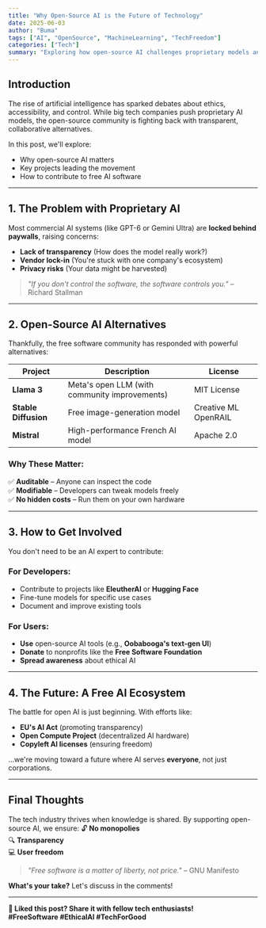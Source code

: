 ```yaml
---
title: "Why Open-Source AI is the Future of Technology"
date: 2025-06-03
author: "Buma"
tags: ["AI", "OpenSource", "MachineLearning", "TechFreedom"]
categories: ["Tech"]
summary: "Exploring how open-source AI challenges proprietary models and why it matters for the future of tech."
---
```


## Introduction
The rise of artificial intelligence has sparked debates about ethics, accessibility, and control. While big tech companies push proprietary AI models, the open-source community is fighting back with transparent, collaborative alternatives.

In this post, we'll explore:
- Why open-source AI matters
- Key projects leading the movement
- How to contribute to free AI software

---

## 1. The Problem with Proprietary AI
Most commercial AI systems (like GPT-6 or Gemini Ultra) are **locked behind paywalls**, raising concerns:
- **Lack of transparency** (How does the model really work?)
- **Vendor lock-in** (You're stuck with one company's ecosystem)
- **Privacy risks** (Your data might be harvested)

> *"If you don't control the software, the software controls you."* – Richard Stallman

---

## 2. Open-Source AI Alternatives
Thankfully, the free software community has responded with powerful alternatives:

| Project          | Description                              | License          |
|------------------|------------------------------------------|------------------|
| **Llama 3**      | Meta's open LLM (with community improvements) | MIT License      |
| **Stable Diffusion** | Free image-generation model          | Creative ML OpenRAIL |
| **Mistral**      | High-performance French AI model       | Apache 2.0       |

### Why These Matter:
✅ **Auditable** – Anyone can inspect the code  
✅ **Modifiable** – Developers can tweak models freely  
✅ **No hidden costs** – Run them on your own hardware  

---

## 3. How to Get Involved
You don't need to be an AI expert to contribute:

### For Developers:
- Contribute to projects like **EleutherAI** or **Hugging Face**
- Fine-tune models for specific use cases
- Document and improve existing tools

### For Users:
- **Use** open-source AI tools (e.g., **Oobabooga's text-gen UI**)
- **Donate** to nonprofits like the **Free Software Foundation**
- **Spread awareness** about ethical AI

---

## 4. The Future: A Free AI Ecosystem
The battle for open AI is just beginning. With efforts like:
- **EU's AI Act** (promoting transparency)
- **Open Compute Project** (decentralized AI hardware)
- **Copyleft AI licenses** (ensuring freedom)

...we're moving toward a future where AI serves **everyone**, not just corporations.

---

## Final Thoughts
The tech industry thrives when knowledge is shared. By supporting open-source AI, we ensure:
🔓 **No monopolies**  
🔍 **Transparency**  
💻 **User freedom**  

> *"Free software is a matter of liberty, not price."* – GNU Manifesto

**What's your take?** Let's discuss in the comments!

---
**🚀 Liked this post? Share it with fellow tech enthusiasts!**  
**#FreeSoftware #EthicalAI #TechForGood**